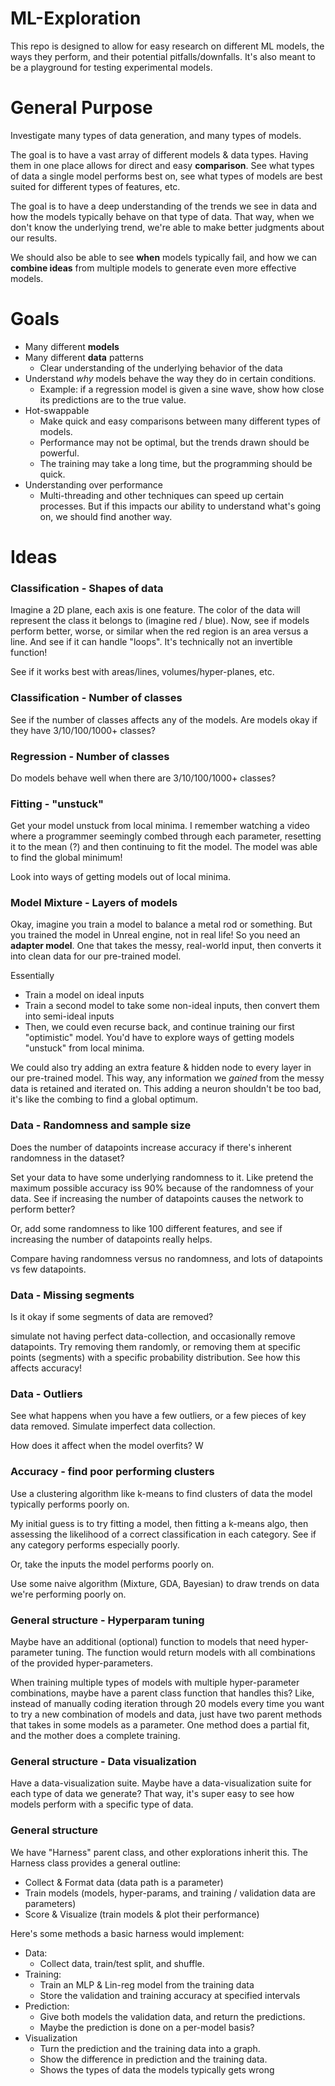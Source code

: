 # ML-Exploration
This repo is designed to allow for easy research on different ML models,
the ways they perform, and their potential pitfalls/downfalls.
It's also meant to be a playground for testing experimental models.

# General Purpose
Investigate many types of data generation, and many types of models.

The goal is to have a vast array of different models & data types.
Having them in one place allows for direct and easy **comparison**. See what
types of data a single model performs best on, see what types of models
are best suited for different types of features, etc.

The goal is to have a deep understanding of the trends we see in data
and how the models typically behave on that type of data. That way, when
we don't know the underlying trend, we're able to make better judgments
about our results.

We should also be able to see **when** models typically fail, and how we can
**combine ideas** from multiple models to generate even more effective models.

# Goals
- Many different **models**
- Many different **data** patterns
  - Clear understanding of the underlying behavior of the data
- Understand _why_ models behave the way they do in certain conditions.
  - Example: if a regression model is given a sine wave, show how close its predictions are to the true value.
- Hot-swappable
  - Make quick and easy comparisons between many different types of models.
  - Performance may not be optimal, but the trends drawn should be powerful.
  - The training may take a long time, but the programming should be quick.
- Understanding over performance
  - Multi-threading and other techniques can speed up certain processes. But if this impacts our ability to understand what's going on, we should find another way. 



# Ideas

### Classification - Shapes of data
Imagine a 2D plane, each axis is one feature. The color of the data
will represent the class it belongs to (imagine red / blue).
Now, see if models perform better, worse, or similar when the red region
is an area versus a line. And see if it can handle "loops". It's technically
not an invertible function!

See if it works best with areas/lines, volumes/hyper-planes, etc.


### Classification - Number of classes
See if the number of classes affects any of the models.
Are models okay if they have 3/10/100/1000+ classes?

### Regression - Number of classes
Do models behave well when there are 3/10/100/1000+ classes?


### Fitting - "unstuck"
Get your model unstuck from local minima. I remember watching a video where a programmer seemingly
combed through each parameter, resetting it to the mean (?) and then continuing to fit the model.
The model was able to find the global minimum!

Look into ways of getting models out of local minima.

### Model Mixture - Layers of models
Okay, imagine you train a model to balance a metal rod or something.
But you trained the model in Unreal engine, not in real life! So you need an
**adapter model**. One that takes the messy, real-world input, then converts
it into clean data for our pre-trained model.

Essentially
- Train a model on ideal inputs
- Train a second model to take some non-ideal inputs, then convert them into semi-ideal inputs
- Then, we could even recurse back, and continue training our first "optimistic" model. You'd have to explore ways of getting models "unstuck" from local minima.

We could also try adding an extra feature & hidden node to every layer in our 
pre-trained model. This way, any information we *gained* from the messy data
is retained and iterated on. This adding a neuron shouldn't be too bad, it's
like the combing to find a global optimum.


### Data - Randomness and sample size
Does the number of datapoints increase accuracy if there's inherent randomness in the dataset?

Set your data to have some underlying randomness to it. Like pretend the maximum
possible accuracy iss 90% because of the randomness of your data.
See if increasing the number of datapoints causes the network to perform better?

Or, add some randomness to like 100 different features, and see if increasing the number
of datapoints really helps.

Compare having randomness versus no randomness, and lots of datapoints vs few datapoints.


### Data - Missing segments
Is it okay if some segments of data are removed?

simulate not having perfect data-collection, and occasionally remove datapoints.
Try removing them randomly, or removing them at specific points (segments)
with a specific probability distribution. See how this affects accuracy!

### Data - Outliers
See what happens when you have a few outliers, or a few pieces of key data removed.
Simulate imperfect data collection.

How does it affect when the model overfits? W


### Accuracy - find poor performing clusters
Use a clustering algorithm like k-means to find clusters of data the model
typically performs poorly on. 

My initial guess is to try fitting a model, then fitting a k-means algo, then assessing
the likelihood of a correct classification in each category. See if any category
performs especially poorly.

Or, take the inputs the model performs poorly on. 

Use some naive algorithm (Mixture, GDA, Bayesian) to draw trends on
data we're performing poorly on.


### General structure - Hyperparam tuning
Maybe have an additional (optional) function to models that need hyper-parameter
tuning. The function would return models with all combinations of the provided hyper-parameters.

When training multiple types of models with multiple hyper-parameter combinations,
maybe have a parent class function that handles this? Like, instead of
manually coding iteration through 20 models every time you want to try a new
combination of models and data, just have two parent methods that takes in some models
as a parameter. One method does a partial fit, and the mother does a complete training.

### General structure - Data visualization
Have a data-visualization suite. Maybe have a data-visualization suite
for each type of data we generate? That way, it's super easy to see how models
perform with a specific type of data.


### General structure

We have "Harness" parent class, and other explorations inherit this.
The Harness class provides a general outline:

- Collect & Format data (data path is a parameter)
- Train models (models, hyper-params, and training / validation data are parameters)
- Score & Visualize (train models & plot their performance)


Here's some methods a basic harness would implement:
- Data:
  - Collect data, train/test split, and shuffle.
- Training:
  - Train an MLP & Lin-reg model from the training data
  - Store the validation and training accuracy at specified intervals
- Prediction:
  - Give both models the validation data, and return the predictions.
  - Maybe the prediction is done on a per-model basis? 
- Visualization
  - Turn the prediction and the training data into a graph.
  - Show the difference in prediction and the training data.
  - Shows the types of data the models typically gets wrong